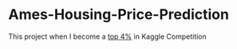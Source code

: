 # Ames-Housing-Price-Prediction
This project when I become a [top 4%](https://www.kaggle.com/malikafuhamid/competitions) in Kaggle Competition
